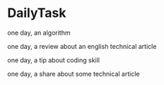 # DailyTask

one day, an algorithm

one day, a review about an english technical article

one day, a tip about coding skill

one day, a share about some technical article

